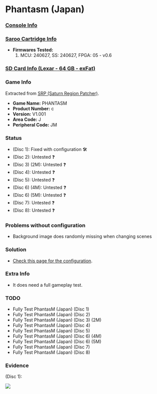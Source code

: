 # Phantasm (Japan)

### [Console Info](../../../../../Info/Consoles/VA13/README.md)

### [Saroo Cartridge Info](../../../../../Info/Cartridges/RetroGameParadiseStore/1.32F/README.md)

- <b>Firmwares Tested:</b>
  1. MCU: 240627, SS: 240627, FPGA: 05 - v0.6

### [SD Card Info (Lexar - 64 GB - exFat)](../../../../../Info/SdCards/Lexar/64GB/exfat/README.md)

### Game Info

Extracted from [SRP (Saturn Region Patcher)](https://segaxtreme.net/resources/saturn-region-patcher.81/download).

- <b>Game Name:</b> PHANTASM
- <b>Product Number:</b> c
- <b>Version:</b> V1.001
- <b>Area Code:</b> J
- <b>Peripheral Code:</b> JM

### Status

- (Disc 1): Fixed with configuration :hammer_and_wrench:
- (Disc 2): Untested :question:
- (Disc 3) (2M): Untested :question:
- (Disc 4): Untested :question:
- (Disc 5): Untested :question:
- (Disc 6) (4M): Untested :question:
- (Disc 6) (5M): Untested :question:
- (Disc 7): Untested :question:
- (Disc 8): Untested :question:

### Problems without configuration

- Background image does randomly missing when changing scenes

### Solution

- [Check this page for the configuration](https://github.com/williamdsw/saroo-configuration-list/blob/master/Regions/Retails/Japan/T-36001G/README.md).

### Extra Info

- It does need a full gameplay test.

### TODO

- Fully Test PhantasM (Japan) (Disc 1)
- Fully Test PhantasM (Japan) (Disc 2)
- Fully Test PhantasM (Japan) (Disc 3) (2M)
- Fully Test PhantasM (Japan) (Disc 4)
- Fully Test PhantasM (Japan) (Disc 5)
- Fully Test PhantasM (Japan) (Disc 6) (4M)
- Fully Test PhantasM (Japan) (Disc 6) (5M)
- Fully Test PhantasM (Japan) (Disc 7)
- Fully Test PhantasM (Japan) (Disc 8)

### Evidence

(Disc 1):

[![](https://img.youtube.com/vi/xFDxnVMOhT8/0.jpg)](https://www.youtube.com/watch?v=xFDxnVMOhT8)
